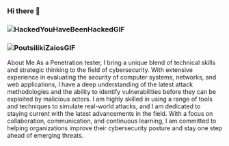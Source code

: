 ### Hi there 👋

### ![HackedYouHaveBeenHackedGIF](https://user-images.githubusercontent.com/104673511/218581374-b6e1b27e-ae76-4e76-91b7-9963267925ff.gif)


### ![PoutsilikiZaiosGIF](https://user-images.githubusercontent.com/104673511/218582554-eb9ccb82-608a-4543-8863-1711a8671102.gif)
About Me
As a  Penetration tester, I bring a unique blend of technical skills and strategic thinking to the field of cybersecurity. With extensive experience in evaluating the security of computer systems, networks, and web applications, I have a deep understanding of the latest attack methodologies and the ability to identify vulnerabilities before they can be exploited by malicious actors. I am highly skilled in using a range of tools and techniques to simulate real-world attacks, and I am dedicated to staying current with the latest advancements in the field. With a focus on collaboration, communication, and continuous learning, I am committed to helping organizations improve their cybersecurity posture and stay one step ahead of emerging threats.





